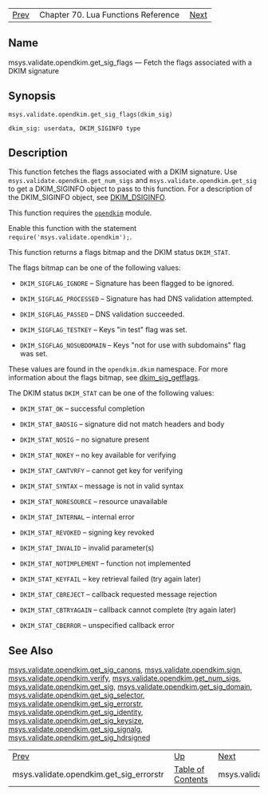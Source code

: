 |     |     |     |
| --- | --- | --- |
| [Prev](lua.ref.msys.validate.opendkim.get_sig_errorstr)  | Chapter 70. Lua Functions Reference |  [Next](lua.ref.msys.validate.opendkim.get_sig_hdrsigned) |

<a name="lua.ref.msys.validate.opendkim.get_sig_flags"></a>
## Name

msys.validate.opendkim.get_sig_flags — Fetch the flags associated with a DKIM signature

<a name="idp18843760"></a>
## Synopsis

`msys.validate.opendkim.get_sig_flags(dkim_sig)`

`dkim_sig: userdata, DKIM_SIGINFO type`<a name="idp18847216"></a>
## Description

This function fetches the flags associated with a DKIM signature. Use `msys.validate.opendkim.get_num_sigs` and `msys.validate.opendkim.get_sig` to get a DKIM_SIGINFO object to pass to this function. For a description of the DKIM_SIGINFO object, see [DKIM_DSIGINFO](http://www.opendkim.org/libopendkim/dkim_siginfo.html).

This function requires the [`opendkim`](modules.opendkim "71.50. opendkim – Open Source DKIM") module.

Enable this function with the statement `require('msys.validate.opendkim');`.

This function returns a flags bitmap and the DKIM status `DKIM_STAT`.

The flags bitmap can be one of the following values:

*   `DKIM_SIGFLAG_IGNORE` – Signature has been flagged to be ignored.

*   `DKIM_SIGFLAG_PROCESSED` – Signature has had DNS validation attempted.

*   `DKIM_SIGFLAG_PASSED` – DNS validation succeeded.

*   `DKIM_SIGFLAG_TESTKEY` – Keys "in test" flag was set.

*   `DKIM_SIGFLAG_NOSUBDOMAIN` – Keys "not for use with subdomains" flag was set.

These values are found in the `opendkim.dkim` namespace. For more information about the flags bitmap, see [dkim_sig_getflags](http://www.opendkim.org/libopendkim/dkim_sig_getflags.html).

The DKIM status `DKIM_STAT` can be one of the following values:

*   `DKIM_STAT_OK` – successful completion

*   `DKIM_STAT_BADSIG` – signature did not match headers and body

*   `DKIM_STAT_NOSIG` – no signature present

*   `DKIM_STAT_NOKEY` – no key available for verifying

*   `DKIM_STAT_CANTVRFY` – cannot get key for verifying

*   `DKIM_STAT_SYNTAX` – message is not in valid syntax

*   `DKIM_STAT_NORESOURCE` – resource unavailable

*   `DKIM_STAT_INTERNAL` – internal error

*   `DKIM_STAT_REVOKED` – signing key revoked

*   `DKIM_STAT_INVALID` – invalid parameter(s)

*   `DKIM_STAT_NOTIMPLEMENT` – function not implemented

*   `DKIM_STAT_KEYFAIL` – key retrieval failed (try again later)

*   `DKIM_STAT_CBREJECT` – callback requested message rejection

*   `DKIM_STAT_CBTRYAGAIN` – callback cannot complete (try again later)

*   `DKIM_STAT_CBERROR` – unspecified callback error

<a name="idp18885472"></a>
## See Also

[msys.validate.opendkim.get_sig_canons](lua.ref.msys.validate.opendkim.get_sig_canons "msys.validate.opendkim.get_sig_canons"), [msys.validate.opendkim.sign](lua.ref.msys.validate.opendkim.sign "msys.validate.opendkim.sign"), [msys.validate.opendkim.verify](lua.ref.msys.validate.opendkim.verify "msys.validate.opendkim.verify"), [msys.validate.opendkim.get_num_sigs](lua.ref.msys.validate.opendkim.get_num_sigs "msys.validate.opendkim.get_num_sigs"), [msys.validate.opendkim.get_sig](lua.ref.msys.validate.opendkim.get_sig "msys.validate.opendkim.get_sig"), [msys.validate.opendkim.get_sig_domain](lua.ref.msys.validate.opendkim.get_sig_domain "msys.validate.opendkim.get_sig_domain"), [msys.validate.opendkim.get_sig_selector](lua.ref.msys.validate.opendkim.get_sig_selector "msys.validate.opendkim.get_sig_selector"), [msys.validate.opendkim.get_sig_errorstr](lua.ref.msys.validate.opendkim.get_sig_errorstr "msys.validate.opendkim.get_sig_errorstr"), [msys.validate.opendkim.get_sig_identity](lua.ref.msys.validate.opendkim.get_sig_identity "msys.validate.opendkim.get_sig_identity"), [msys.validate.opendkim.get_sig_keysize](lua.ref.msys.validate.opendkim.get_sig_keysize "msys.validate.opendkim.get_sig_keysize"), [msys.validate.opendkim.get_sig_signalg](lua.ref.msys.validate.opendkim.get_sig_signalg "msys.validate.opendkim.get_sig_signalg"), [msys.validate.opendkim.get_sig_hdrsigned](lua.ref.msys.validate.opendkim.get_sig_hdrsigned "msys.validate.opendkim.get_sig_hdrsigned")

|     |     |     |
| --- | --- | --- |
| [Prev](lua.ref.msys.validate.opendkim.get_sig_errorstr)  | [Up](lua.function.details) |  [Next](lua.ref.msys.validate.opendkim.get_sig_hdrsigned) |
| msys.validate.opendkim.get_sig_errorstr  | [Table of Contents](index) |  msys.validate.opendkim.get_sig_hdrsigned |

